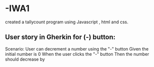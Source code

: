# -IWA1
created a tallycount program using Javascript , html and css.
## User story in Gherkin for (-) button:


 Scenario: User can decrement a number using the "-" button
 Given the initial number is 0
    When the user clicks the "-" button
    Then the number should decrease by 

